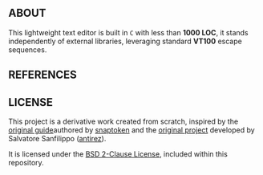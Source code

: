 ## ABOUT

This lightweight text editor is built in `C` with less than
**1000 LOC**, it stands independently of external libraries, leveraging
standard **VT100** escape sequences.

## REFERENCES


## LICENSE

This project is a derivative work created from scratch, inspired by the
[original guide](https://viewsourcecode.org/snaptoken/kilo/)authored by
[snaptoken](https://github.com/snaptoken) and the
[original project](https://github.com/antirez/kilo) developed by Salvatore
Sanfilippo ([antirez](https://github.com/antirez)).

It is licensed under the
[BSD 2-Clause License](https://github.com/jotavare/text-editor-in-c/blob/main/LICENSE),
included within this repository.

